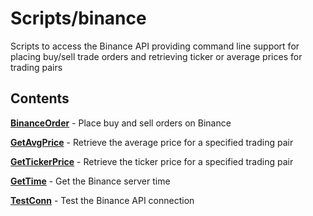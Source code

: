 Scripts/binance
===============

Scripts to access the Binance API providing command line support for placing buy/sell trade orders and retrieving ticker or average prices for trading pairs

Contents
--------

[**BinanceOrder**](binance/BinanceOrder) - Place buy and sell orders on Binance

[**GetAvgPrice**](binance/GetAvgPrice) - Retrieve the average price for a specified trading pair

[**GetTickerPrice**](binance/GetTickerPrice) - Retrieve the ticker price for a specified trading pair

[**GetTime**](binance/GetTime) - Get the Binance server time

[**TestConn**](binance/TestConn) - Test the Binance API connection


